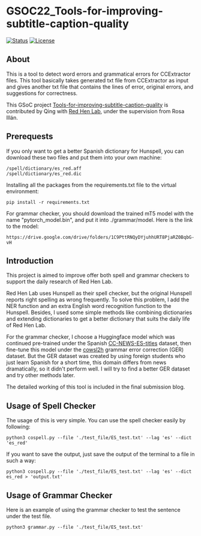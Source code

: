 # GSOC22_Tools-for-improving-subtitle-caption-quality
[![Status](https://img.shields.io/badge/status-active-success.svg)]() 
[![License](https://img.shields.io/badge/license-MIT-blue.svg)](/LICENSE)

## About
This is a tool to detect word errors and grammatical errors for CCExtractor files. This tool basically takes generated txt file from CCExtractor as input and gives another txt file that contains the lines of error, original errors, and suggestions for correctness.

This GSoC project [Tools-for-improving-subtitle-caption-quality](https://summerofcode.withgoogle.com/programs/2022/projects/GJVsyb6V) is contributed by Qing with [Red Hen Lab](https://www.redhenlab.org/home), under the supervision from Rosa Illán.

## Prerequests
If you only want to get a better Spanish dictionary for Hunspell, you can download these two files and put them into your own machine:
```
/spell/dictionary/es_red.aff
/spell/dictionary/es_red.dic
```


Installing all the packages from the requirements.txt file to the virtual environment:
```
pip install -r requirements.txt
```

For grammar checker, you should download the trained mT5 model with the name "pytorch_model.bin", and put it into ./grammar/model. Here is the link to the model:
```
https://drive.google.com/drive/folders/1C9PttRNQyDYjuhhURT8PjaRZ0BqbG-vH
```


## Introduction
This project is aimed to improve offer both spell and grammar checkers to support the daily research of Red Hen Lab. 

Red Hen Lab uses Hunspell as their spell checker, but the original Hunspell reports right spelling as wrong frequently. To solve this problem, I add the NER function and an extra English word recognition function to the Hunspell. Besides, I used some simple methods like combining dictionaries and extending dictionaries to get a better dictionary that suits the daily life of Red Hen Lab.

For the grammar checker, I choose a Huggingface model which was continued pre-trained under the Spanish [CC-NEWS-ES-titles](https://huggingface.co/datasets/LeoCordoba/CC-NEWS-ES-titles) dataset, then fine-tune this model under the [cowsl2h](https://github.com/ucdaviscl/cowsl2h) grammar error correction (GER) dataset. But the GER dataset was created by using foreign students who just learn Spanish for a short time, this domain differs from news dramatically, so it didn't perform well. I will try to find a better GER dataset and try other methods later.

The detailed working of this tool is included in the final submission blog.

## Usage of Spell Checker
The usage of this is very simple. You can use the spell checker easily by following:
```
python3 cospell.py --file './test_file/ES_test.txt' --lag 'es' --dict 'es_red'
```
If you want to save the output, just save the output of the terminal to a file in such a way:
```
python3 cospell.py --file './test_file/ES_test.txt' --lag 'es' --dict es_red > 'output.txt'
```

## Usage of Grammar Checker
Here is an example of using the grammar checker to test the sentence under the test file.
```
python3 grammar.py --file './test_file/ES_test.txt'
```